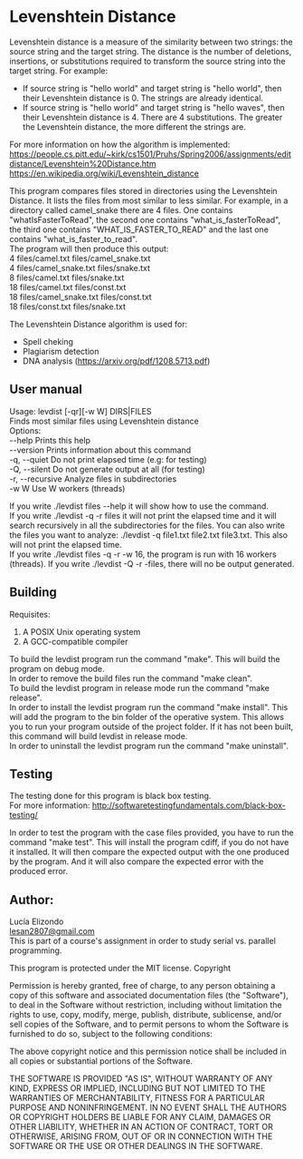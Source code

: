 # Levenshtein Distance

Levenshtein distance is a measure of the similarity between two strings: the source string and the target string. The distance is the number of deletions, insertions, or substitutions required to transform the source string into the target string.
For example:
* If source string is "hello world" and target string is "hello world", then their Levenshtein distance is 0. The strings are already identical.
* If source string is "hello world" and target string is "hello waves", then their Levenshtein distance is 4. There are 4 substitutions.
The greater the Levenshtein distance, the more different the strings are.

For more information on how the algorithm is implemented: https://people.cs.pitt.edu/~kirk/cs1501/Pruhs/Spring2006/assignments/editdistance/Levenshtein%20Distance.htm
https://en.wikipedia.org/wiki/Levenshtein_distance

This program compares files stored in directories using the Levenshtein Distance. It lists the files from most similar to less similar.
For example, in a directory called camel_snake there are 4 files. One contains  "whatIsFasterToRead", the second one contains "what_is_fasterToRead", the third one contains "WHAT_IS_FASTER_TO_READ" and the last one contains "what_is_faster_to_read".  
The program will then produce this output:  
4	files/camel.txt	files/camel_snake.txt  
4	files/camel_snake.txt	files/snake.txt  
8	files/camel.txt	files/snake.txt  
18	files/camel.txt	files/const.txt  
18	files/camel_snake.txt	files/const.txt  
18	files/const.txt	files/snake.txt  

The Levenshtein Distance algorithm is used for:
* Spell cheking
* Plagiarism detection
* DNA analysis (https://arxiv.org/pdf/1208.5713.pdf)

## User manual

Usage: levdist [-qr][-w W] DIRS|FILES  
Finds most similar files using Levenshtein distance  
Options:  
      --help       Prints this help  
      --version    Prints information about this command  
  -q, --quiet      Do not print elapsed time (e.g: for testing)  
  -Q, --silent     Do not generate output at all (for testing)  
  -r, --recursive  Analyze files in subdirectories  
  -w W             Use W workers (threads)  

If you write ./levdist files --help it will show how to use the command.  
If you write ./levdist -q -r files it will not print the elapsed time and it will search recursively in all the subdirectories for the files.
You can also write the files you want to analyze: ./levdist -q file1.txt file2.txt file3.txt. This also will not print the elapsed time.  
If you write ./levdist files -q -r -w 16, the program is run with 16 workers (threads).
If you write ./levdist -Q -r -files, there will no be output generated.  

## Building

Requisites:

1. A POSIX Unix operating system
2. A GCC-compatible compiler

To build the levdist program run the command "make". This will build the program on debug mode.   
In order to remove the build files run the command "make clean".   
To build the levdist program in release mode run the command "make release".   
In order to install the levdist program run the command "make install". This will add the program to the bin folder of the operative system. This allows you to run your program outside of the project folder. If it has not been built, this command will build levdist in release mode.  
In order to uninstall the levdist program run the command "make uninstall".  

## Testing

The testing done for this program is black box testing.  
For more information: http://softwaretestingfundamentals.com/black-box-testing/

In order to test the program with the case files provided, you have to run the command "make test". This will install the program cdiff, if you do not have it installed. It will then compare the expected output with the one produced by the program. And it will also compare the expected error with the produced error.
<Explain how to run the automated tests>


## Author:

Lucía Elizondo   
lesan2807@gmail.com  
This is part of a course's assignment in order to study serial vs. parallel programming.

This program is protected under the MIT license.
Copyright <YEAR> <COPYRIGHT HOLDER>

Permission is hereby granted, free of charge, to any person obtaining a copy of this software and associated documentation files (the "Software"), to deal in the Software without restriction, including without limitation the rights to use, copy, modify, merge, publish, distribute, sublicense, and/or sell copies of the Software, and to permit persons to whom the Software is furnished to do so, subject to the following conditions:

The above copyright notice and this permission notice shall be included in all copies or substantial portions of the Software.

THE SOFTWARE IS PROVIDED "AS IS", WITHOUT WARRANTY OF ANY KIND, EXPRESS OR IMPLIED, INCLUDING BUT NOT LIMITED TO THE WARRANTIES OF MERCHANTABILITY, FITNESS FOR A PARTICULAR PURPOSE AND NONINFRINGEMENT. IN NO EVENT SHALL THE AUTHORS OR COPYRIGHT HOLDERS BE LIABLE FOR ANY CLAIM, DAMAGES OR OTHER LIABILITY, WHETHER IN AN ACTION OF CONTRACT, TORT OR OTHERWISE, ARISING FROM, OUT OF OR IN CONNECTION WITH THE SOFTWARE OR THE USE OR OTHER DEALINGS IN THE SOFTWARE.
